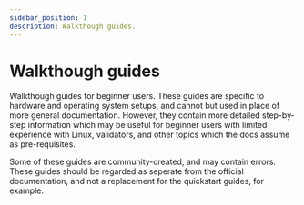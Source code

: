 ```yaml
---
sidebar_position: 1
description: Walkthough guides.
---
```


# Walkthough guides

Walkthough guides for beginner users. These guides are specific to hardware and operating system setups, and cannot but used in place of more general documentation. However, they contain more detailed step-by-step information which may be useful for beginner users with limited experience with Linux, validators, and other topics which the docs assume as pre-requisites. 

Some of these guides are community-created, and may contain errors. These guides should be regarded as seperate from the official documentation, and not a replacement for the quickstart guides, for example.
